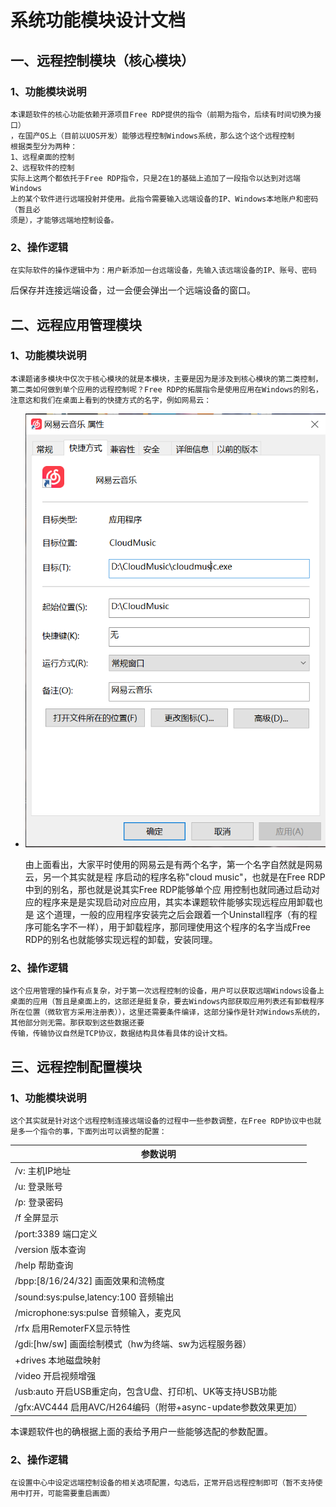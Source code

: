 # 系统功能模块设计文档
## 一、远程控制模块（核心模块）
### 1、功能模块说明
    本课题软件的核心功能依赖开源项目Free RDP提供的指令（前期为指令，后续有时间切换为接口）
    ，在国产OS上（目前以UOS开发）能够远程控制Windows系统，那么这个这个远程控制
    根据类型分为两种：
    1、远程桌面的控制
    2、远程软件的控制
    实际上这两个都依托于Free RDP指令，只是2在1的基础上追加了一段指令以达到对远端Windows
    上的某个软件进行远端投射并使用。此指令需要输入远端设备的IP、Windows本地账户和密码（暂且必
    须是），才能够远端地控制设备。
### 2、操作逻辑
    在实际软件的操作逻辑中为：用户新添加一台远端设备，先输入该远端设备的IP、账号、密码
后保存并连接远端设备，过一会便会弹出一个远端设备的窗口。
## 二、远程应用管理模块
### 1、功能模块说明
    本课题诸多模块中仅次于核心模块的就是本模块，主要是因为是涉及到核心模块的第二类控制，
    第二类如何做到单个应用的远程控制呢？Free RDP的拓展指令是使用应用在Windows的别名，
    注意这和我们在桌面上看到的快捷方式的名字，例如网易云：

- ![alt text](image.png)

    由上面看出，大家平时使用的网易云是有两个名字，第一个名字自然就是网易云，另一个其实就是程
    序启动的程序名称"cloud music"，也就是在Free RDP中到的别名，那也就是说其实Free RDP能够单个应
    用控制也就同通过启动对应的程序来是是实现启动对应应用，其实本课题软件能够实现远程应用卸载也是
    这个道理，一般的应用程序安装完之后会跟着一个Uninstall程序（有的程序可能名字不一样），用于卸载程序，那同理使用这个程序的名字当成Free RDP的别名也就能够实现远程的卸载，安装同理。
### 2、操作逻辑
    这个应用管理的操作有点复杂，对于第一次远程控制的设备，用户可以获取远端Windows设备上桌面的应用（暂且是桌面上的，这部还是挺复杂，要去Windows内部获取应用列表还有卸载程序所在位置（微软官方采用注册表）），这里还需要条件编译，这部分操作是针对Windows系统的，其他部分则无需。那获取到这些数据还要
    传输，传输协议自然是TCP协议，数据结构具体看具体的设计文档。

## 三、远程控制配置模块
### 1、功能模块说明
    这个其实就是针对这个远程控制连接远端设备的过程中一些参数调整，在Free RDP协议中也就是多一个指令的事，下面列出可以调整的配置：

| 参数说明                                                     |
| ------------------------------------------------------------ |
| /v: 主机IP地址                                               |
| /u: 登录账号                                                 |
| /p: 登录密码                                                 |
| /f 全屏显示                                                  |
| /port:3389 端口定义                                          |
| /version 版本查询                                            |
| /help 帮助查询                                               |
| /bpp:[8/16/24/32] 画面效果和流畅度                           |
| /sound:sys:pulse,latency:100 音频输出                        |
| /microphone:sys:pulse 音频输入，麦克风                       |
| /rfx 启用RemoterFX显示特性                                   |
| /gdi:[hw/sw] 画面绘制模式（hw为终端、sw为远程服务器）        |
| +drives 本地磁盘映射                                         |
| /video 开启视频增强                                          |
| /usb:auto 开启USB重定向，包含U盘、打印机、UK等支持USB功能    |
| /gfx:AVC444 启用AVC/H264编码（附带+async-update参数效果更加） |

本课题软件也的确根据上面的表给予用户一些能够选配的参数配置。

### 2、操作逻辑
    在设置中心中设定远端控制设备的相关选项配置，勾选后，正常开启远程控制即可（暂不支持使用中打开，可能需要重启画面）

